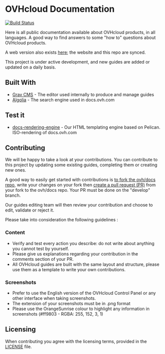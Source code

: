 # OVHcloud Documentation

[![Build Status](https://travis-ci.com/ovh/docs.svg?branch=develop)](https://travis-ci.org/ovh/docs)

Here is all public documentation available about OVHcloud products, in all languages. A good way to find answers to some "how to" questions about OVHcloud products.

A web version also exists [here](https://docs.ovh.com); the website and this repo are synced.

This project is under active development, and new guides are added or updated on a daily basis.

## Built With

* [Grav CMS](https://getgrav.org/) - The editor used internally to produce and manage guides
* [Algolia](https://www.algolia.com/) - The search engine used in docs.ovh.com

## Test it

* [docs-rendering-engine](https://github.com/ovh/docs-rendering) - Our HTML templating engine based on Pelican. ISO-rendering of docs.ovh.com

## Contributing

We will be happy to take a look at your contributions. You can contribute to this project by updating some existing guides, completing them or creating new ones.

A good way to easily get started with contributions is [to fork the ovh/docs repo](https://docs.github.com/en/free-pro-team@latest/github/getting-started-with-github/fork-a-repo), write your changes on your fork then [create a pull request (PR)](https://docs.github.com/en/free-pro-team@latest/github/collaborating-with-issues-and-pull-requests/creating-a-pull-request-from-a-fork) from your fork to the ovh/docs repo. Your PR must be done on the "develop" branch.

Our guides editing team will then review your contribution and choose to edit, validate or reject it.

Please take into consideration the following guidelines :

### Content

* Verify and test every action you describe: do not write about anything you cannot test by yourself.
* Please give us explanations regarding your contribution in the comments section of your PR.
* All OVHcloud guides are built with the same layout and structure, please use them as a template to write your own contributions.

### Screenshots

* Prefer to use the English version of the OVHcloud Control Panel or any other interface when taking screenshots.
* The extension of your screenshots must be in .png format
* Please use the OrangeSunrise colour to highlight any information in screenshots (#ff9803 - RGBA: 255, 152, 3, 1)

## Licensing

When contributing you agree with the licensing terms, provided in the [LICENSE](LICENSE) file.
